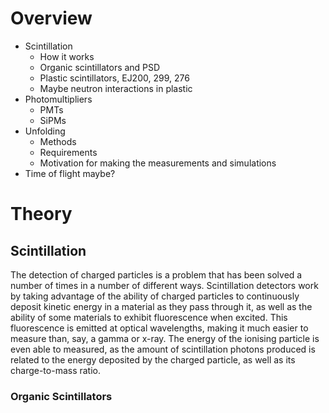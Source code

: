 # Overview
- Scintillation
	- How it works
	- Organic scintillators and PSD
	- Plastic scintillators, EJ200, 299, 276
	- Maybe neutron interactions in plastic
- Photomultipliers
	- PMTs
	- SiPMs
- Unfolding
	- Methods
	- Requirements
	- Motivation for making the measurements and simulations
- Time of flight maybe?


# Theory
## Scintillation
The detection of charged particles is a problem that has been solved a number of times in a number of different ways. Scintillation detectors work by taking advantage of the ability of charged particles to continuously deposit kinetic energy in a material as they pass through it, as well as the ability of some materials to exhibit fluorescence when excited. This fluorescence is emitted at optical wavelengths, making it much easier to measure than, say, a gamma or x-ray. The energy of the ionising particle is even able to measured, as the amount of scintillation photons produced is related to the energy deposited by the charged particle, as well as its charge-to-mass ratio.

### Organic Scintillators

